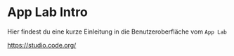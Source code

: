 # App Lab Intro

Hier findest du eine kurze Einleitung in die Benutzeroberfläche vom `App Lab`

https://studio.code.org/

